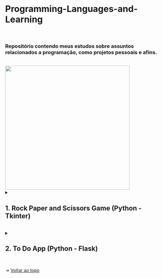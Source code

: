<br id="topo">
<h1> Programming-Languages-and-Learning
   </h1>
   
   <br/>
<h3> Repositório contendo meus estudos sobre assuntos relacionados a programação, 
como projetos pessoais e afins.
 </h3>
  <br/>

<img width="400px" height="400px"  src="https://user-images.githubusercontent.com/77700346/192198438-c791d263-0cc2-46cd-af14-84b4fd6d1511.jpg"/>


<details>
  <summary><b><h2> 1. Rock Paper and Scissors Game (Python - Tkinter) </h2></b></summary>
  
  <br/>


<h3 align="center">
Este é um projeto focado em atividade livre da aula de Matemática Discreta do 1º Semestre do Curso do Banco de Dados da Fatec de São José dos Campos. O objetivo deste projeto é criar uma aplicação de jogo de Pedra, Papel e Tesoura, tema que escolhi para treinar a programação em python, buscando aplicar conceitos de lógica e tabela verdade, como na utilização de condicionais.
</h3>

<br/>

## Lista de Conteúdos

* [Tecnologias Utilizadas](#a)
* [Aplicação](#f)

<br/>

## Tecnologias Utilizadas <br id=a>

![Badge](https://img.shields.io/static/v1?label=&message=PYTHON&color=gray&style=for-the-badge&logo=PYTHON)
![Badge](https://img.shields.io/static/v1?label=&message=FIGMA&color=gray&style=for-the-badge&logo=FIGMA)
![Badge](https://img.shields.io/static/v1?label=&message=TKINTER&color=gray&style=for-the-badge&logo=TKINTER)

<br/>


## Demonstração da Aplicação <br id=f>


![Rock Paper and Scissor gif](https://user-images.githubusercontent.com/77700346/191044819-a0fc7e47-fbca-4abc-bf6f-2bb69f8069e9.gif)

  
  </details>
<br/>



<details>
  <summary><b><h2> 2. To Do App (Python - Flask) </h2></b></summary>
  
  <br/>


<h3 align="center">
Projeto em contrução - todoapp
</h3>

<br/>

## Lista de Conteúdos

* [Tecnologias Utilizadas](#a)
* [Aplicação](#f)

<br/>

## Tecnologias Utilizadas <br id=a>

![Badge](https://img.shields.io/static/v1?label=&message=PYTHON&color=gray&style=for-the-badge&logo=PYTHON)

<br/>


## Demonstração da Aplicação <br id=f>


...
  
  </details>
<br/>

→ [Voltar ao topo](#topo)
</div>



